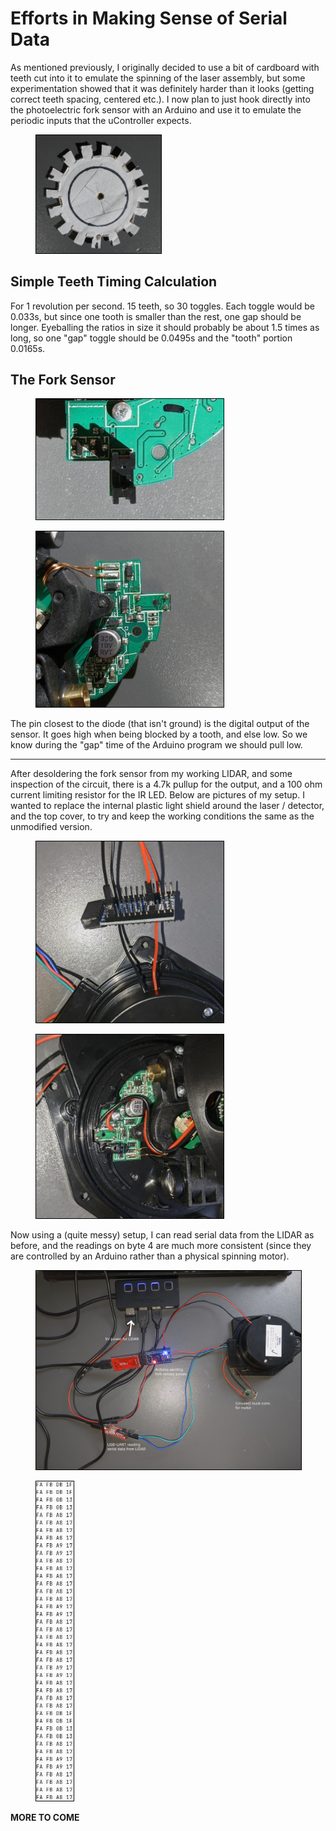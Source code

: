 # Efforts in Making Sense of Serial Data
As mentioned previously, I originally decided to use a bit of cardboard with teeth cut into it to emulate the spinning of the laser assembly, but some experimentation showed that it was definitely harder than it looks (getting correct teeth spacing, centered etc.). I now plan to just hook directly into the photoelectric fork sensor with an Arduino and use it to emulate the periodic inputs that the uController expects.

<figure>
<img width="200" src="../Images/failedTeethThing.jpg" alt="" style="border:1px solid black;"/>
<figcaption style="font-style: italic;">
</figcaption>
</figure>

## Simple Teeth Timing Calculation
For 1 revolution per second. 15 teeth, so 30 toggles. Each toggle would be 0.033s, but since one tooth is smaller than the rest, one gap should be longer. Eyeballing the ratios in size it should probably be about 1.5 times as long, so one "gap" toggle should be 0.0495s and the "tooth" portion 0.0165s.

## The Fork Sensor
<figure>
<img width="300" src="../Images/forkSensor1.jpg" alt="" style="border:1px solid black;"/>
<figcaption style="font-style: italic;">
</figcaption>
</figure>

<figure>
<img width="300" src="../Images/forkSensor2.jpg" alt="" style="border:1px solid black;"/>
<figcaption style="font-style: italic;">
</figcaption>
</figure>

The pin closest to the diode (that isn't ground) is the digital output of the sensor. It goes high when being blocked by a tooth, and else low. So we know during the "gap" time of the Arduino program we should pull low.

___

After desoldering the fork sensor from my working LIDAR, and some inspection of the circuit, there is a 4.7k pullup for the output, and a 100 ohm current limiting resistor for the IR LED. Below are pictures of my setup. I wanted to replace the internal plastic light shield around the laser / detector, and the top cover, to try and keep the working conditions the same as the unmodified version.

<figure>
<img width="300" src="../Images/arduinoSetup.jpg" alt="" style="border:1px solid black;"/>
<figcaption style="font-style: italic;">
</figcaption>
</figure>

<figure>
<img width="300" src="../Images/internalSensorWires.jpg" alt="" style="border:1px solid black;"/>
<figcaption style="font-style: italic;">
</figcaption>
</figure>

Now using a (quite messy) setup, I can read serial data from the LIDAR as before, and the readings on byte 4 are much more consistent (since they are controlled by an Arduino rather than a physical spinning motor).

<figure>
<img width="700" src="../Images/newSetup.jpg" alt="" style="border:1px solid black;"/>
<figcaption style="font-style: italic;">
</figcaption>
</figure>

<figure>
<img width="60" src="../Images/cleanerData.jpg" alt="" style="border:1px solid black;"/>
<figcaption style="font-style: italic;">
</figcaption>
</figure>

**MORE TO COME**